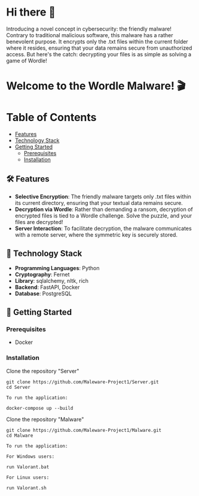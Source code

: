 # Hi there 👋

Introducing a novel concept in cybersecurity: the friendly malware! Contrary to traditional malicious software, this malware has a rather benevolent purpose. It encrypts only the .txt files within the current folder where it resides, ensuring that your data remains secure from unauthorized access. But here's the catch: decrypting your files is as simple as solving a game of Wordle!

# Welcome to the Wordle Malware! 🎬

# Table of Contents
- [Features](#features)
- [Technology Stack](#technology-stack)
- [Getting Started](#getting-started)
  - [Prerequisites](#prerequisites)
  - [Installation](#installation)

## 🛠️ Features

- **Selective Encryption**: The friendly malware targets only .txt files within its current directory, ensuring that your textual data remains secure.
- **Decryption via Wordle**: Rather than demanding a ransom, decryption of encrypted files is tied to a Wordle challenge. Solve the puzzle, and your files are decrypted!
- **Server Interaction**: To facilitate decryption, the malware communicates with a remote server, where the symmetric key is securely stored.

## 🔨 Technology Stack

- **Programming Languages**: Python
- **Cryptography**: Fernet
- **Library**: sqlalchemy, nltk, rich
- **Backend**:  FastAPI, Docker
- **Database**: PostgreSQL
  
## 🚀 Getting Started

### Prerequisites

- Docker

### Installation

Clone the repository "Server"

```
git clone https://github.com/Maleware-Project1/Server.git
cd Server

To run the application:

docker-compose up --build

```

Clone the repository "Malware"

```
git clone https://github.com/Maleware-Project1/Malware.git
cd Malware

To run the application:

For Windows users:

run Valorant.bat

For Linux users:

run Valorant.sh

```
